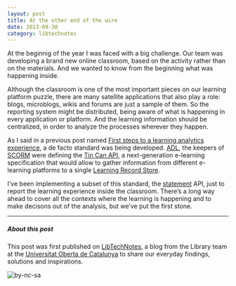 ```yaml
---
layout: post
title: At the other end of the wire
date: 2013-09-30
category: libtechnotes
---
```


At the beginnig of the year I was faced with a big challenge. Our team was developing a brand new online classroom, based on the activity rather than on the materials. And we wanted to know from the beginning what was happening inside.

Although the classroom is one of the most important pieces on our learning platform puzzle, there are many satellite applications that also play a role: blogs, microblogs, wikis and forums are just a sample of them. So the reporting system might be distributed, being aware of what is happening in every application or platform. And the learning information should be centralized, in order to analyze the processes wherever they happen.

As I said in a previous post named [First steps to a learning analytics experience](http://labs.biblioteca.uoc.edu/blog/?p=3490), a de facto standard was being developed. [ADL](http://www.adlnet.gov/), the keepers of [SCORM](http://www.adlnet.gov/scorm/) were defining the [Tin Can API](http://scorm.com/tincanoverview/), a next-generation e-learning specification that would allow to gather information from different e-learning platforms to a single [Learning Record Store](http://tincanapi.com/learning-record-store/).

I’ve been implementing a subset of this standard, the [statement](http://tincanapi.com/statements-101/) API, just to report the learning experience inside the classroom. There’s a long way ahead to cover all the contexts where the learning is happening and to make decisons out of the analysis, but we’ve put the first stone.

---

##### About this post

This post was first published on [LibTechNotes](http://labs.biblioteca.uoc.edu/), a blog from the Library team at the [Universitat Oberta de Catalunya](http://www.uoc.edu/) to share our everyday findings, solutions and inspirations.

![by-nc-sa](http://i.creativecommons.org/l/by-nc-sa/3.0/88x31.png)